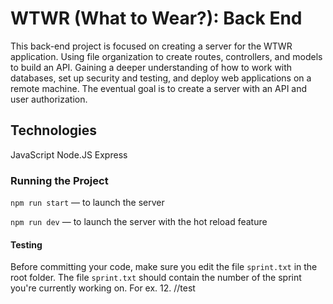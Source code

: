 # WTWR (What to Wear?): Back End

This back-end project is focused on creating a server for the WTWR application. Using file organization to create routes, controllers, and models to build an API. Gaining a deeper understanding of how to work with databases, set up security and testing, and deploy web applications on a remote machine. The eventual goal is to create a server with an API and user authorization.

## Technologies

JavaScript
Node.JS
Express

### Running the Project

`npm run start` — to launch the server

`npm run dev` — to launch the server with the hot reload feature

#### Testing

Before committing your code, make sure you edit the file `sprint.txt` in the root folder. The file `sprint.txt` should contain the number of the sprint you're currently working on. For ex. 12. //test